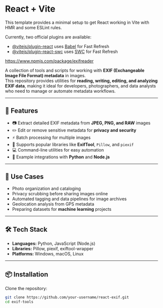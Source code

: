 # React + Vite

This template provides a minimal setup to get React working in Vite with HMR and some ESLint rules.

Currently, two official plugins are available:

- [@vitejs/plugin-react](https://github.com/vitejs/vite-plugin-react/blob/main/packages/plugin-react/README.md) uses [Babel](https://babeljs.io/) for Fast Refresh
- [@vitejs/plugin-react-swc](https://github.com/vitejs/vite-plugin-react-swc) uses [SWC](https://swc.rs/) for Fast Refresh


https://www.npmjs.com/package/exifreader

A collection of tools and scripts for working with **EXIF (Exchangeable Image File Format) metadata** in images.  
This repository provides utilities for **reading, writing, editing, and analyzing EXIF data**, making it ideal for developers, photographers, and data analysts who need to manage or automate metadata workflows.

---

## 📌 Features
- 📷 Extract detailed EXIF metadata from **JPEG, PNG, and RAW** images  
- ✏️ Edit or remove sensitive metadata for **privacy and security**  
- ⚡ Batch processing for multiple images  
- 🔗 Supports popular libraries like **ExifTool**, `Pillow`, and `piexif`  
- 💻 Command-line utilities for easy automation  
- 🧩 Example integrations with **Python** and **Node.js**

---

## 🚀 Use Cases
- Photo organization and cataloging  
- Privacy scrubbing before sharing images online  
- Automated tagging and data pipelines for image archives  
- Geolocation analysis from GPS metadata  
- Preparing datasets for **machine learning** projects

---

## 🛠 Tech Stack
- **Languages:** Python, JavaScript (Node.js)  
- **Libraries:** Pillow, piexif, exiftool-wrapper  
- **Platforms:** Windows, macOS, Linux

---

## 📦 Installation

Clone the repository:
```bash
git clone https://github.com/your-username/react-exif.git
cd exif-tools
